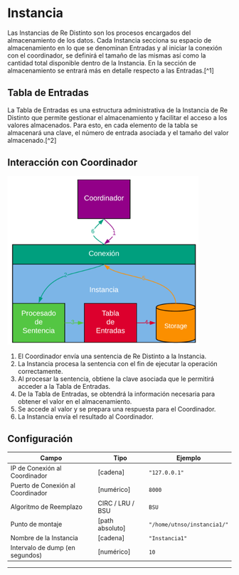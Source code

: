 # Instancia

Las Instancias de Re Distinto son los procesos encargados del almacenamiento de los datos. Cada Instancia secciona su espacio de almacenamiento en lo que se denominan Entradas y al iniciar la conexión con el coordinador, se definirá el tamaño de las mismas así como la cantidad total disponible dentro de la Instancia. En la sección de almacenamiento se entrará más en detalle respecto a las Entradas.[^1]

## Tabla de Entradas

La Tabla de Entradas es una estructura administrativa de la Instancia de Re Distinto que permite gestionar el almacenamiento y facilitar el acceso a los valores almacenados.
Para esto, en cada elemento de la tabla se almacenará una clave, el número de entrada asociada y el tamaño del valor almacenado.[^2]

## Interacción con Coordinador

![Interacción con el Coordinador](assets/interaccion-coordinador-instancia.png)

1. El Coordinador envía una sentencia de Re Distinto a la Instancia.
2. La Instancia procesa la sentencia con el fin de ejecutar la operación correctamente.
3. Al procesar la sentencia, obtiene la clave asociada que le permitirá acceder a la Tabla de Entradas.
4. De la Tabla de Entradas, se obtendrá la información necesaria para obtener el valor en el almacenamiento.
5. Se accede al valor y se prepara una respuesta para el Coordinador.
6. La Instancia envía el resultado al Coordinador.

## Configuración

| Campo                              | Tipo               | Ejemplo                     |
|------------------------------------|--------------------|-----------------------------|
| IP de Conexión al Coordinador      | [cadena]           | `"127.0.0.1"`               |
| Puerto de Conexión al Coordinador  | [numérico]         | `8000`                      |
| Algoritmo de Reemplazo             | CIRC / LRU / BSU   | `BSU`                       |
| Punto de montaje                   | [path absoluto]    | `"/home/utnso/instancia1/"` |
| Nombre de la Instancia             | [cadena]           | `"Instancia1"`              |
| Intervalo de dump (en segundos)    | [numérico]         | `10`                        |

---
[^9]: Para más información, investigar sobre el comando [malloc()](https://linux.die.net/man/3/malloc).
[^10]: Dada la naturaleza de almacenamiento contiguo de los valores, en caso de que el tamaño del valor exceda el tamaño de la entrada, éste continuará en la siguiente entrada.
